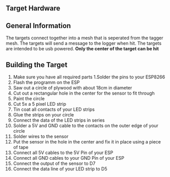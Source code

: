 ## Target Hardware

## General Information

The targets connect together into a mesh that is seperated from the tagger mesh. The targets will send a message to the logger when hit. The targets are intended to be usb powered.
**Only the center of the target can be hit**


## Building the Target
1. Make sure you have all required parts
1.Solder the pins to your ESP8266
2. Flash the programm on the ESP
2. Saw out a circle of plywood with about 18cm in diameter
3. Cut out a rectangular hole in the center for the sensor to fit through
4. Paint the circle
5. Cut 5x a 5 pixel LED strip
6. Tin coat all contacts of your LED strips
7. Glue the strips on your circle
8. Connect the data of the LED strips in series
9. Solder a 5V and GND cable to the contacts on the outer edge of your circle
10. Solder wires to the sensor
11. Put the sensor in the hole in the center and fix it in place using a piece of tape
12. Connect all 5V cables to the 5V Pin of your ESP
13. Connect all GND cables to your GND Pin of your ESP
14. Connect the output of the sensor to D7
15. Connect the data line of your LED strip to D5

